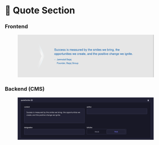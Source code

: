 # 📎 Quote Section

### **Frontend**

<figure><img src="../../.gitbook/assets/about-us-quote-section.png" alt=""><figcaption></figcaption></figure>

### Backend (CMS)

<figure><img src="../../.gitbook/assets/about-us-quote-section-cms.png" alt=""><figcaption></figcaption></figure>
